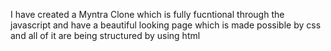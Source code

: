 I have created a Myntra Clone which is fully fucntional through the javascript and have a beautiful looking page which is made possible by css and all of it are being structured by using html
